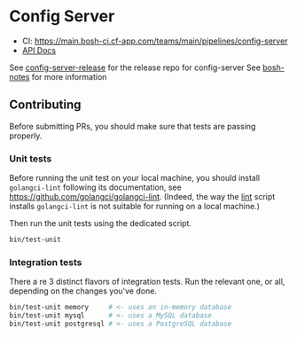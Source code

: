 # Config Server

- CI: <https://main.bosh-ci.cf-app.com/teams/main/pipelines/config-server>
- [API Docs](docs/api.md)

See [config-server-release](https://github.com/cloudfoundry/config-server-release) for the release repo for config-server
See [bosh-notes](https://github.com/cloudfoundry/bosh-notes/blob/master/proposals/config-server.md) for more information

## Contributing

Before submitting PRs, you should make sure that tests are passing properly.

### Unit tests

Before running the unit test on your local machine, you should install
`golangci-lint` following its documentation, see
<https://github.com/golangci/golangci-lint>. (Indeed, the way the
[lint](bin/lint) script installs `golangci-lint` is not suitable for running
on a local machine.)

Then run the unit tests using the dedicated script.

```bash
bin/test-unit
```

### Integration tests

There a re 3 distinct flavors of integration tests. Run the relevant one, or
all, depending on the changes you've done.

```bash
bin/test-unit memory     # <- uses an in-memory database
bin/test-unit mysql      # <- uses a MySQL database
bin/test-unit postgresql # <- uses a PostgreSQL database
```

